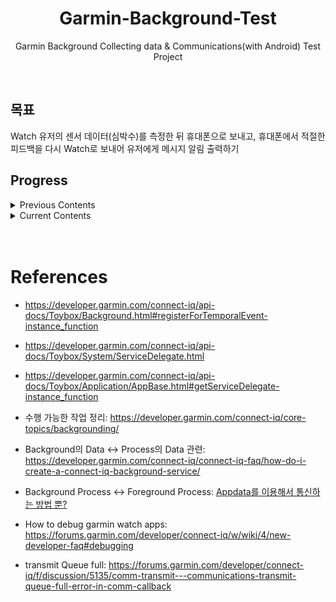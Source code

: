 <center>

# Garmin-Background-Test
Garmin Background Collecting data &amp; Communications(with Android) Test Project

</center>


<br>

## 목표
Watch 유저의 센서 데이터(심박수)를 측정한 뒤 휴대폰으로 보내고, 휴대폰에서 적절한 피드백을 다시 Watch로 보내어 유저에게 메시지 알림 출력하기


## Progress

<details>
<summary>Previous Contents</summary>
<div markdown = "1">

1. 백그라운드 구현 관련
    * 휴대폰이랑 연결이 안되어있어도 데이터는 계속 측정해야할 듯?
        - `phoneConnected`를 기준으로 `exit()`을 결정하면 안될 것 같음
        - `exit()`는 전체 백그라운드 프로세스를 종료하는 것 같음... 
    * ~~Background에서 Fit data Simulation~~: 가능함
    * Background에서 30초 동안 메모리의 Dictionary 변수에 심박수 기록?
        - 이걸 메모리 말고 [Application Storage](https://developer.garmin.com/connect-iq/api-docs/Toybox/Application/Storage.html)에 저장하고, 5분마다(휴대폰이 연결되어있지 않다면 연결될 때) 보내는 건? (근데 그냥 FIT data를 보낼 수 있으면 가장 좋을 것 같음)
            + [Sensor History](https://developer.garmin.com/connect-iq/api-docs/Toybox/SensorHistory.html#getHeartRateHistory-instance_function)를 가져와서 보내는 테스트 해보기
        - 저장데이터 구현 관련해서는 [여기](https://github.com/miharekar/ForecastLine/blob/master/source/ForecastLine.mc)를 참고해보면 좋을듯
        - Background에서는 메모리를 32KB 밖에 못써서 메모리 저장은 X.. 언제 연결될지도 몰라서 이건 안될듯
        - 그러면 `phoneConnected` & `5분 지남` 을 기준으로 `transmit()`을 실행
    * 기록된 변수를 휴대폰으로 보냄
    * 휴대폰으로 보낸 뒤 해당 변수 초기화
        - 초기화할 때 Key로 사용한 값도 초기화  

2. 단일 측정 동작
    * background 심박수 전송 성공
    * ~~Accel Data의 경우 센서 데이터 항목만 바꿔서 보내면 될 것 같음~~ 함수 `getAcceleration()` 추가함
    * 센서 데이터를 받지 못하는 경우 일괄적으로 `-1` 전송  

3. 30초 recording 반복 작업 관련
    * Background에서 Toybox.Timer 사용 불가
        - 어떻게 30초동안 특정 센서 데이터를 일정 간격으로 수집할 것인가?

    ```
    Error: Permission Required
    Details: Module 'Toybox.Timer' not available to 'Background'
    ```

    * Sensor History(혹은 ActivityMonitor)로 지난 Sensor 기록 받아오기
        - `while(iter != null) iter = iter.next()`이거하면 익셉션남 왜지?
        - [Sensor Core Topics](https://developer.garmin.com/connect-iq/core-topics/sensors/)에서 `Sensor.registerSensorDataListener()`를 이용해보는 건 어떨지... → 메모리 초과

    * FIT 파일 접근하는 방법?

    * 현재 시간을 받아와서([참고](https://youtu.be/DPt7rkVZG1s?t=838))
        - oldest 시간보다 30초가 초과되지 않았다면 데이터 수집
        - oldest 시간보다 30초 초과되면 데이터 수집 멈춤
        - oldest 시간의 초기화 업데이트 주기: 새롭게 이벤트가 시작될때마다? < 이걸 어떻게 맞추지?

    * 생각해보니까 Activity Recording이나... 암튼 따로 기록해서 넘길 순 없나  

4. 콜백함수 `registerSensorDataListener` 호출
    * ~~그러나 해당 콜백함수는 Background에서 실행된다고 표시되지만 실제로 앱을 나가게 되면 수집 함수가 호출되지 않음(왜?)~~
        - 센서 데이터 수집 중 앱이 종료되면 수집이 종료됨(에뮬레이터)
        - stack overflow에서 background에서의 callback함수 호출 불가에 관한 [논의](https://stackoverflow.com/questions/66377387/garmin-makewebrequest-in-background-service-delegate-can-not-wake-app-from-callb)가 있었음
        - 실제 디바이스에서 잘 됨! **에뮬레이터 상에서만 백그라운드 디버깅을 어떻게 하는지 이해가 부족했던 것으로 보임**
    * 30초 후 Temporal Background Event는 자동으로 종료되며, 5분뒤에 재실행됨
    * 실제 디바이스 & 휴대폰에서 테스트해본 결과 `transmit`이 안됨 => ~~[garmin forum](https://forums.garmin.com/developer/connect-iq/i/bug-reports/background-event-system-does-not-work) 확인 결과 메모리가 부족한 것으로 보임~~ log file을 생성하여 디버그해본 결과 transmit이 되긴 하는데 지연이 있을 때가 있음
        - 워치 앱에서 콜백함수는 주기적으로 호출을 잘 하는 것 같은데 휴대폰에서 약간의 지연이 생김
    * `for`문은 돌리면 당연히 시간 조절이 안되고 1초 안에 순식간에 많은 프레임을 반복한 뒤 종료됨

</div>
</details>

<details>
<summary>Current Contents</summary>
<div markdown = "1">

* Emulator에서 `registerSensorDataListener`의 콜백함수를 주기적으로 호출해서 `SensorData`가 측정됨
* 콜백함수 내에서 `Transmit()`을 호출, 콜백 함수 호출 주기로 데이터 전송

</div>
</details>

<br>

<br>

# References
* <https://developer.garmin.com/connect-iq/api-docs/Toybox/Background.html#registerForTemporalEvent-instance_function>
* <https://developer.garmin.com/connect-iq/api-docs/Toybox/System/ServiceDelegate.html>
* <https://developer.garmin.com/connect-iq/api-docs/Toybox/Application/AppBase.html#getServiceDelegate-instance_function>  

* 수행 가능한 작업 정리: <https://developer.garmin.com/connect-iq/core-topics/backgrounding/>
* Background의 Data ↔ Process의 Data 관련: <https://developer.garmin.com/connect-iq/connect-iq-faq/how-do-i-create-a-connect-iq-background-service/>
* Background Process ↔ Foreground Process: [Appdata를 이용해서 통신하는 방법 뿐?](https://forums.garmin.com/developer/connect-iq/f/discussion/284157/can-i-force-a-running-background-to-quit-when-the-mainapp-starts-up)

* How to debug garmin watch apps: <https://forums.garmin.com/developer/connect-iq/w/wiki/4/new-developer-faq#debugging>
* transmit Queue full: <https://forums.garmin.com/developer/connect-iq/f/discussion/5135/comm-transmit---communications-transmit-queue-full-error-in-comm-callback>
